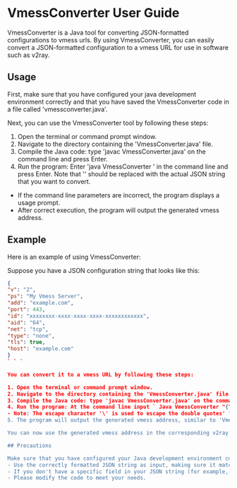 # VmessConverter User Guide

VmessConverter is a Java tool for converting JSON-formatted configurations to vmess urls. By using VmessConverter, you can easily convert a JSON-formatted configuration to a vmess URL for use in software such as v2ray.

## Usage

First, make sure that you have configured your java development environment correctly and that you have saved the VmessConverter code in a file called 'vmessconverter.java'.

Next, you can use the VmessConverter tool by following these steps:

1. Open the terminal or command prompt window.
2. Navigate to the directory containing the 'VmessConverter.java' file.
3. Compile the Java code: type 'javac VmessConverter.java' on the command line and press Enter.
4. Run the program: Enter 'java VmessConverter <jsonString>' in the command line and press Enter. Note that '<jsonString>' should be replaced with the actual JSON string that you want to convert.
- If the command line parameters are incorrect, the program displays a usage prompt.
- After correct execution, the program will output the generated vmess address.

## Example

Here is an example of using VmessConverter:

Suppose you have a JSON configuration string that looks like this:

```json
{
"v": "2",
"ps": "My Vmess Server",
"add": "example.com",
"port": 443,
"id": "xxxxxxxx-xxxx-xxxx-xxxx-xxxxxxxxxxxx",
"aid": "64",
"net": "tcp",
"type": "none",
"tls": true,
"host": "example.com"
}
` ` `

You can convert it to a vmess URL by following these steps:

1. Open the terminal or command prompt window.
2. Navigate to the directory containing the 'VmessConverter.java' file.
3. Compile the Java code: type 'javac VmessConverter.java' on the command line and press Enter.
4. Run the program: At the command line input ` Java VmessConverter "{\ \" v ": \ \" 2 ", \ "ps \" : \ "My Vmess Server\",\"add\":\"example.com\",\"port\":443,\"id\":\"xxxxxxxx-xxxx-xxxx-xxxx-xxxxxxxxxxxx\",\"aid\":\"64\",\"net\":\"t Cp \ ", \ "type \" : \ "none \", \ "the TLS \" : true, \ "the host \", \ "example.com \ \"} "` and press the enter key.
- Note: The escape character '\' is used to escape the double quotes' "', ensuring that the JSON string is passed to the program correctly.
5. The program will output the generated vmess address, similar to 'Vmess address: vmess://eyJ2IjoiMiIsInBzIjoiTXkgVm1lc3MgU2VydmVyIiwiYWRkIjoiZXhhbXBsZS5jb20iLCJwb3J0Ijo0NDMsImlkIjoieHh4eHh4eC14eHh4LXh4 eC14eHh4LXh4eHh4LXh4eHh4eHh4IiwiYWlkIjoiNjQiLCJuZXQiOiJ0Y3AiLCJ0eXBlIjoibm9uZSIsInRscyI6dHJ1ZSwiaG9zdCI6ImV4YW1wbGUuY29t In0= '.

You can now use the generated vmess address in the corresponding v2ray and other software.

## Precautions

Make sure that you have configured your Java development environment correctly and that you have set the correct path on the command line.
- Use the correctly formatted JSON string as input, making sure it matches the format in the example.
- If you don't have a specific field in your JSON string (for example, "host"), you can omit the corresponding field.
- Please modify the code to meet your needs.
